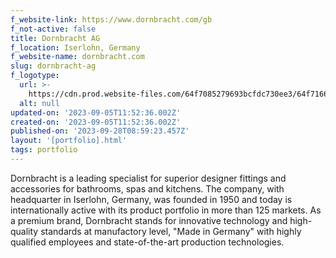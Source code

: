 ```yaml
---
f_website-link: https://www.dornbracht.com/gb
f_not-active: false
title: Dornbracht AG
f_location: Iserlohn, Germany
f_website-name: dornbracht.com
slug: dornbracht-ag
f_logotype:
  url: >-
    https://cdn.prod.website-files.com/64f7085279693bcfdc730ee3/64f7166f632964be01c548bb_Dornbracht.png
  alt: null
updated-on: '2023-09-05T11:52:36.002Z'
created-on: '2023-09-05T11:52:36.002Z'
published-on: '2023-09-28T08:59:23.457Z'
layout: '[portfolio].html'
tags: portfolio
---
```


Dornbracht is a leading specialist for superior designer fittings and accessories for bathrooms, spas and kitchens. The company, with headquarter in Iserlohn, Germany, was founded in 1950 and today is internationally active with its product portfolio in more than 125 markets. As a premium brand, Dornbracht stands for innovative technology and high-quality standards at manufactory level, "Made in Germany" with highly qualified employees and state-of-the-art production technologies.  

  

‍
